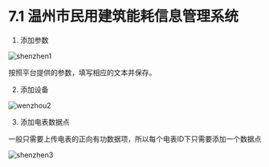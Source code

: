 # 7.1 温州市民用建筑能耗信息管理系统

1. 添加参数

![shenzhen1](E:\markdownFile\documents\energyPlatform\assets\wenzhou1.png)

按照平台提供的参数，填写相应的文本并保存。



2. 添加设备

![wenzhou2](E:\markdownFile\documents\energyPlatform\assets\wenzhou2.jpg)



3. 添加电表数据点

一般只需要上传电表的正向有功数据项，所以每个电表ID下只需要添加一个数据点

![shenzhen3](E:\markdownFile\documents\energyPlatform\assets\wenzhou3.png)
